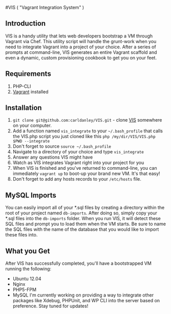 #VIS ( "Vagrant Integration System" )

## Introduction

VIS is a handy utility that lets web developers bootstrap a VM through Vagrant via Chef. This utility script will handle the grunt-work when you need to integrate Vagrant into a project of your choice. After a series of prompts at command-line, VIS generates an entire Vagrant scaffold and even a dynamic, custom provisioning cookbook to get you on your feet.

## Requirements

1. PHP-CLI
1. [Vagrant] installed

## Installation

1. `git clone git@github.com:carldanley/VIS.git` - clone [VIS] somewhere on your computer.
1. Add a function named `vis_integrate` to your `~/.bash_profile` that calls the VIS.php script you just cloned like this `php /my/dir/VIS/VIS.php $PWD --integrate`
1. Don't forget to source `source ~/.bash_profile`
1. Navigate to a directory of your choice and type `vis_integrate`
1. Answer any questions VIS might have
1. Watch as VIS integrates Vagrant right into your project for you
1. When VIS is finished and you've returned to command-line, you can immediately `vagrant up` to boot-up your brand new VM. It's that easy!
1. Don't forget to add any hosts records to your `/etc/hosts` file.

## MySQL Imports

You can easily import all of your *.sql files by creating a directory within the root of your project named `db-imports`. After doing so, simply copy your *.sql files into the `db-imports` folder. When you run VIS, it will detect these SQL files and prompt you to load them when the VM starts. Be sure to name the SQL files with the name of the database that you would like to import these files into.

## What you Get

After VIS has successfully completed, you'll have a bootstrapped VM running the following:
* Ubuntu 12.04
* Nginx
* PHP5-FPM
* MySQL
I'm currently working on providing a way to integrate other packages like Xdebug, PHPUnit, and WP CLI into the server based on preference. Stay tuned for updates!

[Vagrant]: http://vagrantup.com
[VIS]: http://github.com/carldanley/VIS